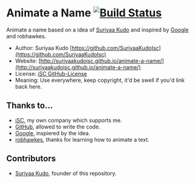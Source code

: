 # Animate a Name [![Build Status](https://travis-ci.org/SuriyaaKudoIsc/animate-a-name.svg?branch=gh-pages)](https://travis-ci.org/SuriyaaKudoIsc/animate-a-name)

Animate a name based on a idea of [Suriyaa Kudo](https://github.com/SuriyaaKudoIsc) and inspired by [Google](https://github.com/Google) and robhawkes.

* Author: Suriyaa Kudo [https://github.com/SuriyaaKudoIsc](https://github.com/SuriyaaKudoIsc)
* Website: [http://suriyaakudoisc.github.io/animate-a-name/](http://suriyaakudoisc.github.io/animate-a-name/)
* License: [iSC GitHub-License](http://license.isc/github/author)
* Meaning: Use everywhere, keep copyright, it'd be swell if you'd link back here.


## Thanks to...

* [iSC](http://isc.isc), my own company which supports me.
* [GitHub](https://github.com/), allowed to write the code.
* [Google](https://google.com/), inspiered by the idea.
* [robhawkes](https://github.com/robhawkes), thanks for learning how to animate a text.


## Contributors

* [Suriyaa Kudo](https://github.com/SuriyaaKudoIsc), founder of this repository.
